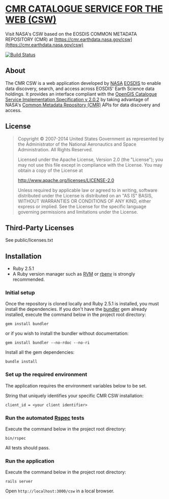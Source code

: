 # [CMR CATALOGUE SERVICE FOR THE WEB (CSW)](https://cmr.earthdata.nasa.gov/csw)

Visit NASA's CSW based on the EOSDIS COMMON METADATA REPOSITORY (CMR) at
[https://cmr.earthdata.nasa.gov/csw](https://cmr.earthdata.nasa.gov/csw)

[![Build Status](https://travis-ci.org/nasa/cmr-csw.svg?branch=master)](https://travis-ci.org/nasa/cmr-csw)

## About
The CMR CSW is a web application developed by [NASA](http://nasa.gov) [EOSDIS](https://earthdata.nasa.gov)
to enable data discovery, search, and access across EOSDIS' Earth Science data holdings.
It provides an interface compliant with the [OpenGIS Catalogue Service Implementation Specification v 2.0.2](http://portal.opengeospatial.org/files/?artifact_id=20555)
by taking advantage of NASA's [Common Metadata Repository (CMR)](https://cmr.earthdata.nasa.gov/search/) APIs for data discovery and access.

## License

> Copyright © 2007-2014 United States Government as represented by the Administrator of the National Aeronautics and Space Administration. All Rights Reserved.
>
> Licensed under the Apache License, Version 2.0 (the "License"); you may not use this file except in compliance with the License.
> You may obtain a copy of the License at
>
>    http://www.apache.org/licenses/LICENSE-2.0
>
> Unless required by applicable law or agreed to in writing, software distributed under the License is distributed on an "AS IS" BASIS,
> WITHOUT WARRANTIES OR CONDITIONS OF ANY KIND, either express or implied. See the License for the specific language governing permissions and limitations under the License.

## Third-Party Licenses

See public/licenses.txt

## Installation

* Ruby 2.5.1
* A Ruby version manager such as [RVM](http://rvm.io/) or [rbenv](https://github.com/rbenv/rbenv) is strongly recommended.

### Initial setup
Once the repository is cloned locally and Ruby 2.5.1 is installed, you must install the dependencies.
If you don't have the [bundler](http://bundler.io/) gem already installed, execute the command below in the project root directory:
   
    gem install bundler   

or if you wish to install the bundler without documentation:

    gem install bundler --no-rdoc --no-ri

Install all the gem dependencies:

    bundle install    

### Set up the required environment
The application requires the environment variables below to be set.

String that uniquely identifies your specific CMR CSW installation:
    
    client_id = <your client identifier>
    
### Run the automated [Rspec](http://rspec.info/) tests
Execute the command below in the project root directory:

    bin/rspec

All tests should pass.

### Run the application
Execute the command below in the project root directory:

    rails server

Open `http://localhost:3000/csw` in a local browser.
